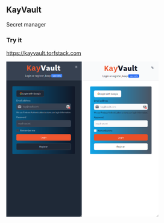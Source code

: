 ## KayVault

Secret manager

### Try it

https://kayvault.torfstack.com

<p float="left">
    <img src="/dark.png" width="200" />
    <img src="/light.png" width="200" height="412" />
</p>